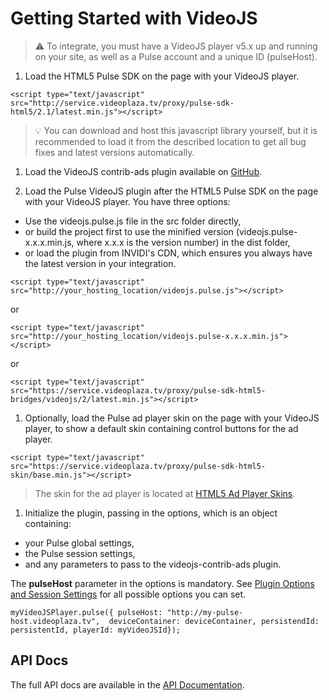 # Getting Started with VideoJS

>:warning: To integrate, you must have a VideoJS player v5.x up and running on your site, as well as a Pulse account and a unique ID (pulseHost).

1. Load the HTML5 Pulse SDK on the page with your VideoJS player.

 ```
 <script type="text/javascript" src="http://service.videoplaza.tv/proxy/pulse-sdk-html5/2.1/latest.min.js"></script>
 ```
 >:bulb: You can download and host this javascript library yourself, but it is recommended to load it from the described location to get all bug fixes and latest versions automatically.
 
1. Load the VideoJS contrib-ads plugin available on [GitHub](https://github.com/videojs/videojs-contrib-ads).

1. Load the Pulse VideoJS plugin after the HTML5 Pulse SDK on the page with your VideoJS player. You have three options:
  - Use the videojs.pulse.js file in the src folder directly,
  - or build the project first to use the minified version (videojs.pulse-x.x.x.min.js, where x.x.x is the version number) in the dist folder,
  - or load the plugin from INVIDI's CDN, which ensures you always have the latest version in your integration.

  ```
  <script type="text/javascript" src="http://your_hosting_location/videojs.pulse.js"></script>
  ```
  or
  ```
  <script type="text/javascript" src="http://your_hosting_location/videojs.pulse-x.x.x.min.js"></script>
  ```
  or
  ```
  <script type="text/javascript" src="https://service.videoplaza.tv/proxy/pulse-sdk-html5-bridges/videojs/2/latest.min.js"></script>
  ```

1. Optionally, load the Pulse ad player skin  on the page with your VideoJS player, to show a default skin containing control buttons for the ad player.
  ```
  <script type="text/javascript" src="https://service.videoplaza.tv/proxy/pulse-sdk-html5-skin/base.min.js"></script>
  ```
  >The skin for the ad player is located at [HTML5 Ad Player Skins](https://github.com/INVIDITechnologies/pulse-sdk-html5-2.x-skins).

1. Initialize the plugin, passing in the options, which is an object containing:
  - your Pulse global settings,
  - the Pulse session settings,
  - and any parameters to  pass to the videojs-contrib-ads plugin.

  The **pulseHost** parameter in the options is mandatory. See [Plugin Options and Session Settings](options-settings.md) for all possible options you can set.

  ```
  myVideoJSPlayer.pulse({ pulseHost: "http://my-pulse-host.videoplaza.tv",  deviceContainer: deviceContainer, persistendId: persistentId, playerId: myVideoJSId});
  ```

## API Docs
The full API docs are available in the [API Documentation](videojs-pulse.md).

